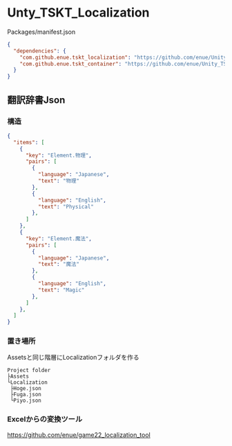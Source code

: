 # Unty_TSKT_Localization

Packages/manifest.json

```json
{
  "dependencies": {
    "com.github.enue.tskt_localization": "https://github.com/enue/Unity_TSKT_Localization.git",
    "com.github.enue.tskt_container": "https://github.com/enue/Unity_TSKT_Container.git",
  }
}
```

## 翻訳辞書Json

### 構造

```json
{
  "items": [
    {
      "key": "Element.物理",
      "pairs": [
        {
          "language": "Japanese",
          "text": "物理"
        },
        {
          "language": "English",
          "text": "Physical"
        },
      ]
    },
    {
      "key": "Element.魔法",
      "pairs": [
        {
          "language": "Japanese",
          "text": "魔法"
        },
        {
          "language": "English",
          "text": "Magic"
        },
      ]
    },
  ]
}
```

### 置き場所

Assetsと同じ階層にLocalizationフォルダを作る

```
Project folder
├Assets
└Localization
 ├Hoge.json
 ├Fuga.json
 └Piyo.json
```

### Excelからの変換ツール

https://github.com/enue/game22_localization_tool

